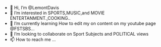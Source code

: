- 👋 Hi, I’m @LemontDavis
- 👀 I’m interested in SPORTS,MUSIC,and MOVIE ENTERTANMENT.,COOKING..
- 🌱 I’m currently learning How to edit my on content on my youtube page @FSTSBS...
- 💞️ I’m looking to collaborate on Sport Subjects and POLITICAL views
- 📫 How to reach me ...

<!---
LemontDavis/LemontDavis is a ✨ special ✨ repository because its `README.md` (this file) appears on your GitHub profile.
You can click the Preview link to take a look at your changes.
--->
